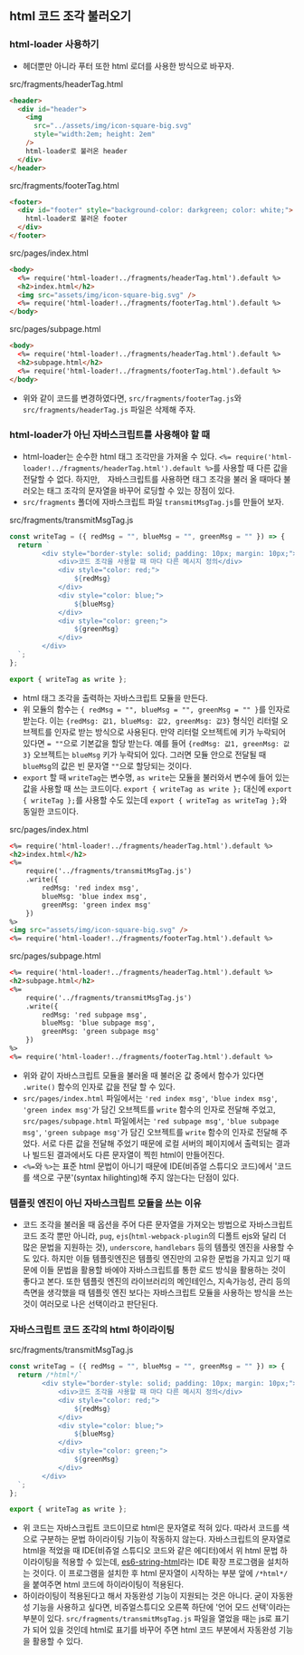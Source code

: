 ## html 코드 조각 불러오기

### html-loader 사용하기

-   헤더뿐만 아니라 푸터 또한 html 로더를 사용한 방식으로 바꾸자.

src/fragments/headerTag.html

```html
<header>
  <div id="header">
    <img
      src="../assets/img/icon-square-big.svg"
      style="width:2em; height: 2em"
    />
    html-loader로 불러온 header
  </div>
</header>
```

src/fragments/footerTag.html

```html
<footer>
  <div id="footer" style="background-color: darkgreen; color: white;">
    html-loader로 불러온 footer
  </div>
</footer>
```

src/pages/index.html

```html
<body>
  <%= require('html-loader!../fragments/headerTag.html').default %>
  <h2>index.html</h2>
  <img src="assets/img/icon-square-big.svg" />
  <%= require('html-loader!../fragments/footerTag.html').default %>
</body>
```

src/pages/subpage.html

```html
<body>
  <%= require('html-loader!../fragments/headerTag.html').default %>
  <h2>subpage.html</h2>
  <%= require('html-loader!../fragments/footerTag.html').default %>
</body>
```

-   위와 같이 코드를 변경하였다면, `src/fragments/footerTag.js`와 `src/fragments/headerTag.js` 파일은 삭제해 주자.

### html-loader가 아닌 자바스크립트를 사용해야 할 때

-   html-loader는 순수한 html 태그 조각만을 가져올 수 있다. `<%= require('html-loader!../fragments/headerTag.html').default %>`를 사용할 때 다른 값을 전달할 수 없다. 하지만,　자바스크립트를 사용하면 태그 조각을 불러 올 때마다 불러오는 태그 조각의 문자열을 바꾸어 로딩할 수 있는 장점이 있다.
-   `src/fragments` 폴더에 자바스크립트 파일 `transmitMsgTag.js`를 만들어 보자.

src/fragments/transmitMsgTag.js

```js
const writeTag = ({ redMsg = "", blueMsg = "", greenMsg = "" }) => {
  return `
        <div style="border-style: solid; padding: 10px; margin: 10px;">
            <div>코드 조각을 사용할 때 마다 다른 메시지 정의</div>
            <div style="color: red;">
                ${redMsg}
            </div>
            <div style="color: blue;">
                ${blueMsg}
            </div>
            <div style="color: green;">
                ${greenMsg}
            </div>
        </div>
  `;
};

export { writeTag as write };
```

-   html 태그 조각을 출력하는 자바스크립트 모듈을 만든다.
-   위 모듈의 함수는 `{ redMsg = "", blueMsg = "", greenMsg = "" }`를 인자로 받는다. 이는 `{redMsg: 값1, blueMsg: 값2, greenMsg: 값3}` 형식인 리터럴 오브젝트를 인자로 받는 방식으로 사용된다. 만약 리터럴 오브젝트에 키가 누락되어 있다면 `= ""`으로 기본값을 할당 받는다. 예를 들어 `{redMsg: 값1, greenMsg: 값3}` 오브젝트는 `blueMsg` 키가 누락되어 있다. 그러면 모듈 안으로 전달될 때 `blueMsg`의 값은 빈 문자열 `""`으로 할당되는 것이다.
-   `export` 할 때 `writeTag`는 변수명, `as write`는 모듈을 불러와서 변수에 들어 있는 값을 사용할 때 쓰는 코드이다. `export { writeTag as write };` 대신에 `export { writeTag };`를 사용할 수도 있는데 `export { writeTag as writeTag };`와 동일한 코드이다.

src/pages/index.html

```html
<%= require('html-loader!../fragments/headerTag.html').default %>
<h2>index.html</h2>
<%=
    require('../fragments/transmitMsgTag.js')
    .write({
        redMsg: 'red index msg',
        blueMsg: 'blue index msg',
        greenMsg: 'green index msg'
    })
%>
<img src="assets/img/icon-square-big.svg" />
<%= require('html-loader!../fragments/footerTag.html').default %>
```

src/pages/subpage.html

```html
<%= require('html-loader!../fragments/headerTag.html').default %>
<h2>subpage.html</h2>
<%=
    require('../fragments/transmitMsgTag.js')
    .write({
        redMsg: 'red subpage msg',
        blueMsg: 'blue subpage msg',
        greenMsg: 'green subpage msg'
    })
%>
<%= require('html-loader!../fragments/footerTag.html').default %>
```

-   위와 같이 자바스크립트 모듈을 불러올 때 불러온 값 중에서 함수가 있다면 `.write()` 함수의 인자로 값을 전달 할 수 있다.
-   `src/pages/index.html` 파일에서는 `'red index msg'`, `'blue index msg'`, `'green index msg'`가 담긴 오브젝트를 `write` 함수의 인자로 전달해 주었고, `src/pages/subpage.html` 파일에서는 `'red subpage msg'`, `'blue subpage msg'`, `'green subpage msg'`가 담긴 오브젝트를 `write` 함수의 인자로 전달해 주었다. 서로 다른 값을 전달해 주었기 때문에 로컬 서버의 페이지에서 출력되는 결과나 빌드된 결과에서도 다른 문자열이 찍힌 html이 만들어진다.
-   `<%=`와 `%>`는 표준 html 문법이 아니기 때문에 IDE(비쥬얼 스튜디오 코드)에서 '코드를 색으로 구분'(syntax hilighting)해 주지 않는다는 단점이 있다.

### 템플릿 엔진이 아닌 자바스크립트 모듈을 쓰는 이유

-   코드 조각을 불러올 때 옵션을 주어 다른 문자열을 가져오는 방법으로 자바스크립트 코드 조각 뿐만 아니라, `pug`, `ejs`(`html-webpack-plugin`의 디폴트 ejs와 달리 더 많은 문법을 지원하는 것), `underscore`, `handlebars` 등의 템플릿 엔진을 사용할 수도 있다. 하지만 이들 템플릿엔진은 템플릿 엔진만의 고유한 문법을 가지고 있기 때문에 이들 문법을 활용할 바에야 자바스크립트를 통한 로드 방식을 활용하는 것이 좋다고 본다. 또한 템플릿 엔진의 라이브러리의 메인테인스, 지속가능성, 관리 등의 측면을 생각했을 때 템플릿 엔진 보다는 자바스크립트 모듈을 사용하는 방식을 쓰는 것이 여러모로 나은 선택이라고 판단된다.

### 자바스크립트 코드 조각의 html 하이라이팅

src/fragments/transmitMsgTag.js

```js
const writeTag = ({ redMsg = "", blueMsg = "", greenMsg = "" }) => {
  return /*html*/`
        <div style="border-style: solid; padding: 10px; margin: 10px;">
            <div>코드 조각을 사용할 때 마다 다른 메시지 정의</div>
            <div style="color: red;">
                ${redMsg}
            </div>
            <div style="color: blue;">
                ${blueMsg}
            </div>
            <div style="color: green;">
                ${greenMsg}
            </div>
        </div>
  `;
};

export { writeTag as write };
```

-   위 코드는 자바스크립트 코드이므로 html은 문자열로 적혀 있다. 따라서 코드를 색으로 구분하는 문법 하이라이팅 기능이 작동하지 않는다. 자바스크립트의 문자열로 html을 적었을 때 IDE(비쥬얼 스튜디오 코드와 같은 에디터)에서 위 html 문법 하이라이팅을 적용할 수 있는데, [es6-string-html](https://marketplace.visualstudio.com/items?itemName=Tobermory.es6-string-html)라는 IDE 확장 프로그램을 설치하는 것이다. 이 프로그램을 설치한 후 html 문자열이 시작하는 부분 앞에 `/*html*/`을 붙여주면 html 코드에 하이라이팅이 적용된다.
-   하이라이팅이 적용된다고 해서 자동완성 기능이 지원되는 것은 아니다. 굳이 자동완성 기능을 사용하고 싶다면, 비쥬얼스튜디오 오른쪽 하단에 '언어 모드 선택'이라는 부분이 있다. `src/fragments/transmitMsgTag.js` 파일을 열었을 때는 js로 표기가 되어 있을 것인데 html로 표기를 바꾸어 주면 html 코드 부분에서 자동완성 기능을 활용할 수 있다.
